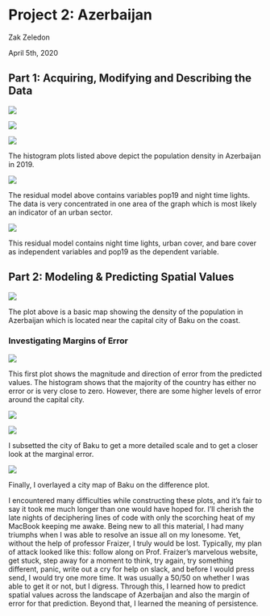 # Project 2: Azerbaijan 

Zak Zeledon 

April 5th, 2020

## Part 1: Acquiring, Modifying and Describing the Data

![](https://szzeledon.github.io/Data100-Workshop/Azeri_Project2_Plot1.png)

![](https://szzeledon.github.io/Data100-Workshop/Azeri_Project2_Plot2.png)

![](https://szzeledon.github.io/Data100-Workshop/Azeri_Project2_Plot3.png)

The histogram plots listed above depict the population density in Azerbaijan in 2019. 

![](https://szzeledon.github.io/Data100-Workshop/Project2_Part1_Plot4.png)

The residual model above contains variables pop19 and night time lights. The data is very concentrated in one area of the graph which is most likely an indicator of an urban sector. 

![](https://szzeledon.github.io/Data100-Workshop/Project2_Part1_Plot5.png)

This residual model contains night time lights, urban cover, and bare cover as independent variables and pop19 as the dependent variable. 

## Part 2: Modeling & Predicting Spatial Values

![](https://szzeledon.github.io/Data100-Workshop/Azerbaijan_Project2Part2.png)

The plot above is a basic map showing the density of the population in Azerbaijan which is located near the capital city of Baku on the coast. 

### Investigating Margins of Error

![](https://szzeledon.github.io/Data100-Workshop/Project2_Part2_Plot1.png)

This first plot shows the magnitude and direction of error from the predicted values. The histogram shows that the majority of the country has either no error or is very close to zero. However, there are some higher levels of error around the capital city. 

![](https://szzeledon.github.io/Data100-Workshop/Project2_Part2_Plot2.png)

![](https://szzeledon.github.io/Data100-Workshop/Project2_Part2_Plot3.png) 

I subsetted the city of Baku to get a more detailed scale and to get a closer look at the marginal error.

![](https://szzeledon.github.io/Data100-Workshop/Project2_Part2_PlotMapView1.png)

Finally, I overlayed a city map of Baku on the difference plot.

I encountered many difficulties while constructing these plots, and it’s fair to say it took me much longer than one would have hoped for. I’ll cherish the late nights of deciphering lines of code with only the scorching heat of my MacBook keeping me awake. Being new to all this material, I had many triumphs when I was able to resolve an issue all on my lonesome. Yet, without the help of professor Fraizer, I truly would be lost. Typically, my plan of attack looked like this: follow along on Prof. Fraizer’s marvelous website, get stuck, step away for a moment to think, try again, try something different, panic, write out a cry for help on slack, and before I would press send, I would try one more time. It was usually a 50/50 on whether I was able to get it or not, but I digress. Through this, I learned how to predict spatial values across the landscape of Azerbaijan and also the margin of error for that prediction.  Beyond that, I learned the meaning of persistence. 
